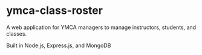 # ymca-class-roster
A web application for YMCA managers to manage instructors, students, and classes.

Built in Node.js, Express.js, and MongoDB
